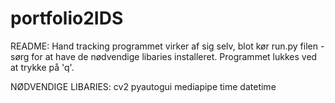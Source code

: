 # portfolio2IDS
 
README: 
Hand tracking programmet virker af sig selv, blot kør run.py filen - sørg for at have de nødvendige libaries installeret. 
Programmet lukkes ved at trykke på 'q'. 

NØDVENDIGE LIBARIES:
cv2
pyautogui
mediapipe 
time
datetime

